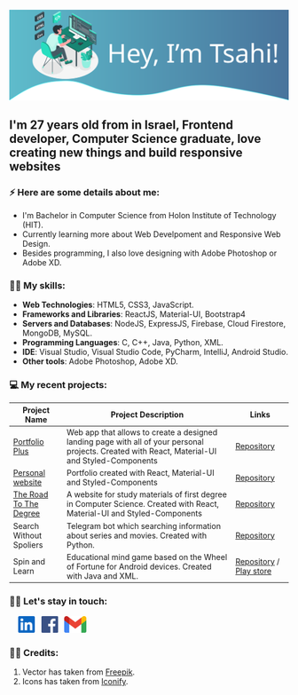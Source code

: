 ![](https://github.com/tsahiBarshevsky/tsahiBarshevsky/blob/master/Images/top.svg)

## **I'm 27 years old from in Israel, Frontend developer, Computer Science graduate, love creating new things and build responsive websites**

### ⚡ Here are some details about me:
* I'm Bachelor in Computer Science from Holon Institute of Technology (HIT).
* Currently learning more about Web Develpoment and Responsive Web Design.
* Besides programming, I also love designing with Adobe Photoshop or Adobe XD.

### 💪🏼 My skills:
*	**Web Technologies**: HTML5, CSS3, JavaScript.
* **Frameworks and Libraries**: ReactJS, Material-UI, Bootstrap4
* **Servers and Databases**: NodeJS, ExpressJS, Firebase, Cloud Firestore, MongoDB, MySQL.
* **Programming Languages**: C, C++, Java, Python, XML.
* **IDE**: Visual Studio, Visual Studio Code, PyCharm, IntelliJ, Android Studio.
* **Other tools**: Adobe Photoshop, Adobe XD.

### 💻 My recent projects:

| Project Name              | Project Description           | Links  |
| ------------------------- |-----------------------------| ------|
| [Portfolio Plus](https://portfolio-plus.netlify.app/)            | Web app that allows to create a designed landing page with all of your personal projects. Created with React, Material-UI and Styled-Components             | [Repository](https://github.com/tsahiBarshevsky/Portfolio-Plus)  |
| [Personal website](https://tsahis-website.herokuapp.com/)          | Portfolio created with React, Material-UI and Styled-Components                                                          |   [Repository](https://github.com/tsahiBarshevsky/tsahis-website-react) |
| [The Road To The Degree](https://the-road-to-the-degree.herokuapp.com/)    | A website for study materials of first degree in Computer Science. Created with React, Material-UI and Styled-Components | [Repository](https://github.com/tsahiBarshevsky/CS-study-materials)  |
| Search Without Spoliers   | Telegram bot which searching information about series and movies. Created with Python. | [Repository](https://github.com/tsahiBarshevsky/Search-Without-Spoilers-Bot)
| Spin and Learn  | Educational mind game based on the Wheel of Fortune for Android devices. Created with Java and XML. | [Repository](https://github.com/tsahiBarshevsky/Spin-and-learn) / [Play store](https://play.google.com/store/apps/details?id=tsahi.and.kostia.spinandlearn)

### 🤝🏼 Let's stay in touch: 

&nbsp;&nbsp;&nbsp;&nbsp;<a href="https://www.linkedin.com/in/tsahi-barshavsky-frontend-developer/" target="_blank"><img src="https://github.com/tsahiBarshevsky/tsahiBarshevsky/blob/master/Images/linkedin-icon.svg" width="30" /></a>&nbsp;&nbsp;&nbsp;<a href="https://www.facebook.com/tsahi.barshavsky/" target="_blank"><img src="https://github.com/tsahiBarshevsky/tsahiBarshevsky/blob/master/Images/facebook.svg" width="30" /></a>&nbsp;&nbsp;&nbsp;<a href="mailto:tsahi.13@gmail.com" target="_blank"><img src="https://github.com/tsahiBarshevsky/tsahiBarshevsky/blob/master/Images/google-gmail.svg" width="40" /></a>



### 👏🏼 Credits:
1. Vector has taken from [Freepik](https://www.freepik.com/free-vector/programming-concept-illustration_7118756.htm#page=1&query=programming&position=12).
1. Icons has taken from [Iconify](https://iconify.design/).
